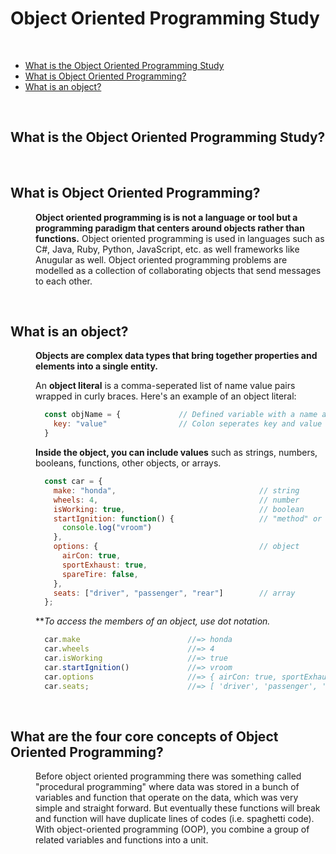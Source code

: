 # Object Oriented Programming Study

<br>

* [What is the Object Oriented Programming Study](#What-is-the-Object-Oriented-Programming-Study)
* [What is Object Oriented Programming?](#What-is-Object-Oriented-Programming)
* [What is an object?](#What-is-an-object)

<br>

## What is the Object Oriented Programming Study?


<br>

## What is Object Oriented Programming?
<dl>
<dd>

**Object oriented programming is is not a language or tool but a programming paradigm that centers around objects rather than functions.** Object oriented programming is used in languages such as C#, Java, Ruby, Python, JavaScript, etc. as well frameworks like Anugular as well. Object oriented programming problems are modelled as a collection of collaborating objects that send messages to each other. 

</dd>
</dl>

<br>

## What is an object?
<dl>
<dd>

**Objects are complex data types that bring together properties and elements into a single entity.** 

An **object literal** is a comma-seperated list of name value pairs wrapped in curly braces. Here's an example of an object literal:
```JavaScript
  const objName = {             // Defined variable with a name and assignment operator with curly braces
    key: "value"                // Colon seperates key and value within quotes.
  }
  ```
**Inside the object, you can include values** such as strings, numbers, booleans, functions, other objects, or arrays.
```JavaScript
  const car = {
    make: "honda",                                // string
    wheels: 4,                                    // number
    isWorking: true,                              // boolean
    startIgnition: function() {                   // "method" or function
      console.log("vroom")
    },
    options: {                                    // object
      airCon: true,
      sportExhaust: true,
      spareTire: false,
    },
    seats: ["driver", "passenger", "rear"]        // array
  };
```
***To access the members of an object, use dot notation.*
```JavaScript
  car.make                        //=> honda
  car.wheels                      //=> 4
  car.isWorking                   //=> true
  car.startIgnition()             //=> vroom
  car.options                     //=> { airCon: true, sportExhaust: true, spareTire: false }
  car.seats;                      //=> [ 'driver', 'passenger', 'rear' ]
```

</dd>
</dl>

<br>

## What are the four core concepts of Object Oriented Programming?
<dl>
<dd>

Before object oriented programming there was something called "procedural programming" where data was stored in a bunch of variables and function that operate on the data, which was very simple and straight forward. But eventually these functions will break and function will have duplicate lines of codes (i.e. spaghetti code). With object-oriented programming (OOP), you combine a group of related variables and functions into a unit.

</dd>
</dl>

